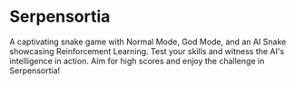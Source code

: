 # Serpensortia
A captivating snake game with Normal Mode, God Mode, and an AI Snake showcasing Reinforcement Learning. Test your skills and witness the AI's intelligence in action. Aim for high scores and enjoy the challenge in Serpensortia!

